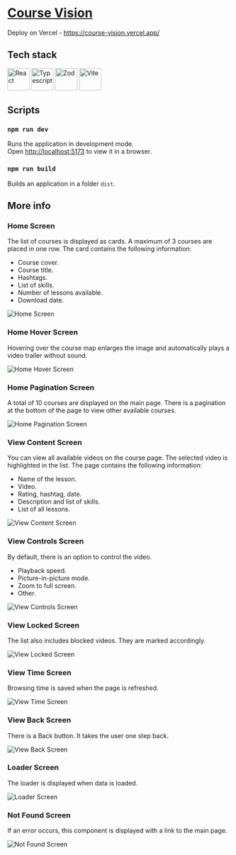 # [Course Vision](https://course-vision.vercel.app/)

Deploy on Vercel - https://course-vision.vercel.app/

## Tech stack
<div>
<a href="https://reactjs.org/" title="React"><img src="https://github.com/get-icon/geticon/raw/master/icons/react.svg" alt="React" width="50px" height="50px"></a>
<a href="https://www.typescriptlang.org/" title="Typescript"><img src="https://github.com/get-icon/geticon/raw/master/icons/typescript-icon.svg" alt="Typescript" width="50px" height="50px"></a>
<a href="https://zod.dev/" title="Zod"><img src="https://github.com/colinhacks/zod/raw/master/logo.svg" alt="Zod" width="50px" height="50px"></a>
<a href="https://vitejs.dev/" title="Vite"><img src="https://github.com/get-icon/geticon/raw/master/icons/vite.svg" alt="Vite" width="50px" height="50px"></a>
</div>

## Scripts

### `npm run dev`

Runs the application in development mode.\
Open [http://localhost:5173](http://localhost:5173) to view it in a browser.

### `npm run build`

Builds an application in a folder `dist`.

## More info

### Home Screen

The list of courses is displayed as cards. A maximum of 3 courses are placed in one row. The card contains the following information:
- Course cover.
- Course title.
- Hashtags.
- List of skills.
- Number of lessons available.
- Download date.

![Home Screen](./public/screen-0-home.png)

### Home Hover Screen

Hovering over the course map enlarges the image and automatically plays a video trailer without sound.

![Home Hover Screen](./public/screen-1-home-hover.png)

### Home Pagination Screen

A total of 10 courses are displayed on the main page. There is a pagination at the bottom of the page to view other available courses.

![Home Pagination Screen](./public/screen-2-home-pagination.png)

### View Content Screen

You can view all available videos on the course page. The selected video is highlighted in the list. The page contains the following information:
- Name of the lesson.
- Video.
- Rating, hashtag, date.
- Description and list of skills.
- List of all lessons.

![View Content Screen](./public/screen-3-view-content.png)

### View Controls Screen

By default, there is an option to control the video.
- Playback speed.
- Picture-in-picture mode.
- Zoom to full screen.
- Other.

![View Controls Screen](./public/screen-4-view-controls.png)

### View Locked Screen

The list also includes blocked videos. They are marked accordingly.

![View Locked Screen](./public/screen-5-view-locked.png)

### View Time Screen

Browsing time is saved when the page is refreshed.

![View Time Screen](./public/screen-6-view-time.png)

### View Back Screen

There is a Back button. It takes the user one step back.

![View Back Screen](./public/screen-7-view-back.png)

### Loader Screen

The loader is displayed when data is loaded.

![Loader Screen](./public/screen-8-loader.png)

### Not Found Screen

If an error occurs, this component is displayed with a link to the main page.

![Not Found Screen](./public/screen-9-not-found.png)
